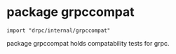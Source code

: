 # package grpccompat

`import "drpc/internal/grpccompat"`

package grpccompat holds compatability tests for grpc.

